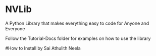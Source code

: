 # NVLib
A Python Library that makes everything easy to code for Anyone and Everyone

Follow the Tutorial-Docs folder for examples on how to use the library

#How to Install
by Sai Athulith Neela
